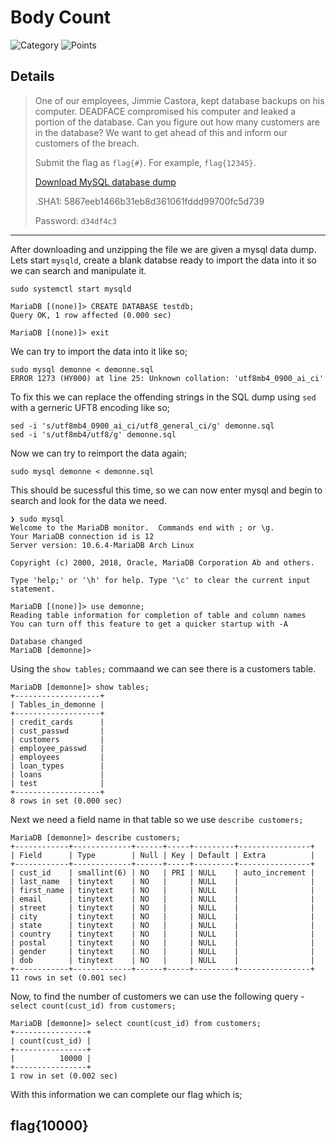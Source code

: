 # Body Count

![Category](http://img.shields.io/badge/Category-SQL-orange?style=for-the-badge) ![Points](http://img.shields.io/badge/Points-10-brightgreen?style=for-the-badge)

## Details

>One of our employees, Jimmie Castora, kept database backups on his computer. DEADFACE compromised his computer and leaked a portion of the database. Can you figure out how many customers are in the database? We want to get ahead of this and inform our customers of the breach.
>
> Submit the flag as `flag{#}`. For example, `flag{12345}`.
>
> [Download MySQL database dump](https://tinyurl.com/r2cxnfua)
> 
> .SHA1: 5867eeb1466b31eb8d361061fddd99700fc5d739
> 
> Password: `d34df4c3`
---

After downloading and unzipping the file we are given a mysql data dump. Lets start `mysqld`, create a blank databse ready to  import the data into it so we can search and manipulate it.

```
sudo systemctl start mysqld 

MariaDB [(none)]> CREATE DATABASE testdb;
Query OK, 1 row affected (0.000 sec)

MariaDB [(none)]> exit
```

We can try to import the data into it like so;

```
sudo mysql demonne < demonne.sql
ERROR 1273 (HY000) at line 25: Unknown collation: 'utf8mb4_0900_ai_ci'
```

To fix this we can replace the offending strings in the SQL dump using `sed` with a gerneric UFT8 encoding like so;

```
sed -i 's/utf8mb4_0900_ai_ci/utf8_general_ci/g' demonne.sql
sed -i 's/utf8mb4/utf8/g' demonne.sql
```

Now we can try to reimport the data again;

```
sudo mysql demonne < demonne.sql
```

This should be sucessful this time, so we can now enter mysql and begin to search and look for the data we need.

```
❯ sudo mysql
Welcome to the MariaDB monitor.  Commands end with ; or \g.
Your MariaDB connection id is 12
Server version: 10.6.4-MariaDB Arch Linux

Copyright (c) 2000, 2018, Oracle, MariaDB Corporation Ab and others.

Type 'help;' or '\h' for help. Type '\c' to clear the current input statement.

MariaDB [(none)]> use demonne;
Reading table information for completion of table and column names
You can turn off this feature to get a quicker startup with -A

Database changed
MariaDB [demonne]> 
```

Using the `show tables;` commaand we can see there is a customers table.

```
MariaDB [demonne]> show tables;
+-------------------+
| Tables_in_demonne |
+-------------------+
| credit_cards      |
| cust_passwd       |
| customers         |
| employee_passwd   |
| employees         |
| loan_types        |
| loans             |
| test              |
+-------------------+
8 rows in set (0.000 sec)
```

Next we need a field name in that table so we use `describe customers;`

```
MariaDB [demonne]> describe customers;
+------------+-------------+------+-----+---------+----------------+
| Field      | Type        | Null | Key | Default | Extra          |
+------------+-------------+------+-----+---------+----------------+
| cust_id    | smallint(6) | NO   | PRI | NULL    | auto_increment |
| last_name  | tinytext    | NO   |     | NULL    |                |
| first_name | tinytext    | NO   |     | NULL    |                |
| email      | tinytext    | NO   |     | NULL    |                |
| street     | tinytext    | NO   |     | NULL    |                |
| city       | tinytext    | NO   |     | NULL    |                |
| state      | tinytext    | NO   |     | NULL    |                |
| country    | tinytext    | NO   |     | NULL    |                |
| postal     | tinytext    | NO   |     | NULL    |                |
| gender     | tinytext    | NO   |     | NULL    |                |
| dob        | tinytext    | NO   |     | NULL    |                |
+------------+-------------+------+-----+---------+----------------+
11 rows in set (0.001 sec)
```

Now, to find the number of customers we can use the following query - `select count(cust_id) from customers;`

```
MariaDB [demonne]> select count(cust_id) from customers;
+----------------+
| count(cust_id) |
+----------------+
|          10000 |
+----------------+
1 row in set (0.002 sec)
```

With this information we can complete our flag which is;

## flag{10000}
